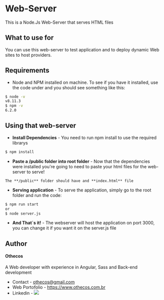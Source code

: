 # Web-Server
This is a Node.Js Web-Server that serves HTML files
## What to use for
You can use this web-server to test application and to deploy dynamic Web sites to host providers.
## Requirements
  - Node and NPM installed on machine. To see if you have it installed, use the code under and you should see something like this:
  ```sh
$ node -v
v8.11.3
$ npm -v
6.2.0
  ```
  
## Using that web-server
  - **Install Dependencies** - You need to run npm install to use the required librarys
  ```sh
  $ npm install
  ```
  - **Paste a /public folder into root folder** -  Now that the dependencies were installed you're going to need to paste your html files for the web-server to serve!
  
  ``The **/public** folder should have and **index.html** file``
  
  - **Serving application** - To serve the application, simply go to the root folder and run the code:
  ```sh
  $ npm run start
  or
  $ node server.js
  ```
  - **And That`s it!** - The webserver will host the application on port 3000, you can change it if you want it on the server.js file

## Author
#### Othecos
A Web developer with experience in Angular, Sass and Back-end development
- Contact - othecos@gmail.com
- Web Portofolio - https://www.othecos.com.br
- Linkedin - [![](https://media.licdn.com/dms/image/C4E12AQHh9fBjpzFo1A/article-inline_image-shrink_1000_1488/0?e=1552521600&v=beta&t=PgH46e9sTLKoJ-fuPphuLE_eUOZVN4Xodt8kQQyhmRE)](https://www.linkedin.com/in/otavio-henrique-pires-costa-354902126/)


